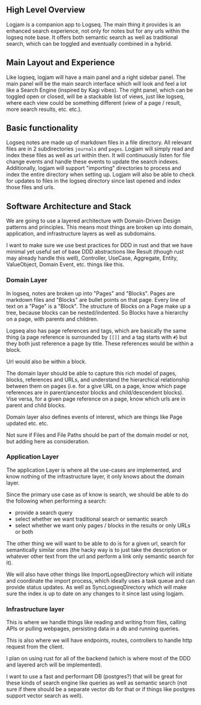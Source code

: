 ## High Level Overview

Logjam is a companion app to Logseq. The main thing it provides is an enhanced search experience, not only for notes but for any urls within the logseq note base. It offers both semantic search as well as traditional search, which can be toggled and eventually combined in a hybrid.

## Main Layout and Experience

Like logseq, logjam will have a main panel and a right sidebar panel. The main panel will be the main search interface which will look and feel a lot like a Search Engine (inspired by Kagi vibes). The right panel, which can be toggled open or closed, will be a stackable list of views, just like logseq, where each view could be something different (view of a page / result, more search results, etc. etc.).

## Basic functionality

Logseq notes are made up of markdown files in a file directory. All relevant files are in 2 subdirectories `journals` and `pages`. Logjam will simply read and index these files as well as url within then. It will continuously listen for file change events and handle these events to update the search indexes. Additionally, logjam will support "importing" directories to process and index the entire directory when setting up. Logjam will also be able to check for updates to files in the logseq directory since last opened and index those files and urls.

## Software Architecture and Stack

We are going to use a layered architecture with Domain-Driven Design patterns and principles. This means most things are broken up into domain, application, and infrastructure layers as well as subdomains.

I want to make sure we use best practices for DDD in rust and that we have minimal yet useful set of base DDD abstractions like Result (though rust may already handle this well), Controller, UseCase, Aggregate, Entity, ValueObject, Domain Event, etc. things like this.

### Domain Layer

In logseq, notes are broken up into "Pages" and "Blocks". Pages are markdown files and "Blocks" are bullet points on that page. Every line of text on a "Page" is a "Block". The structure of Blocks on a Page make up a tree, because blocks can be nested/indented. So Blocks have a hierarchy on a page, with parents and children.

Logseq also has page references and tags, which are basically the same thing (a page reference is surrounded by `[[]]` and a tag starts with `#`) but they both just reference a page by title. These references would be within a block.

Url would also be within a block.

The domain layer should be able to capture this rich model of pages, blocks, references and URLs, and understand the hierarchical relationship between them on pages (i.e. for a give URL on a page, know which page references are in parent/ancestor blocks and child/descendent blocks). Vise versa, for a given page reference on a page, know which urls are in parent and child blocks.

Domain layer also defines events of interest, which are things like Page updated etc. etc.

Not sure if Files and File Paths should be part of the domain model or not, but adding here as consideration.

### Application Layer

The application Layer is where all the use-cases are implemented, and know nothing of the infrastructure layer, it only knows about the domain layer.

Since the primary use case as of know is search, we should be able to do the following when performing a search:

- provide a search query
- select whether we want traditional search or semantic search
- select whether we want only pages / blocks in the results or only URLs or both

The other thing we will want to be able to do is for a given url, search for semantically similar ones (the hacky way is to just take the description or whatever other text from the url and perform a link only semantic search for it).

We will also have other things like ImportLogseqDirectory which will initiate and coordinate the import process, which ideally uses a task queue and can provide status updates. As well as SyncLogseqDirectory which will make sure the index is up to date on any changes to it since last using logjam.

### Infrastructure layer

This is where we handle things like reading and writing from files, calling APIs or pulling webpages, persisting data in a db and running queries.

This is also where we will have endpoints, routes, controllers to handle http request from the client.

I plan on using rust for all of the backend (which is where most of the DDD and layered arch will be implemented).

I want to use a fast and performant DB (postgres?) that will be great for these kinds of search engine like queries as well as semantic search (not sure if there should be a separate vector db for that or if things like postgres support vector search as well).
